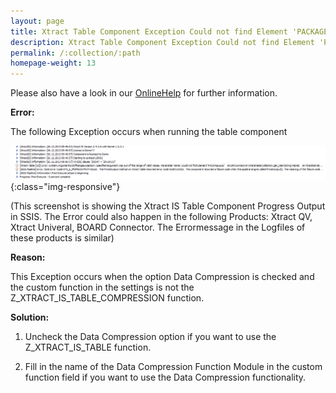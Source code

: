 ```yaml
---
layout: page
title: Xtract Table Component Exception Could not find Element 'PACKAGESIZE'
description: Xtract Table Component Exception Could not find Element 'PACKAGESIZE'
permalink: /:collection/:path
homepage-weight: 13
---
```


Please also have a look in our [OnlineHelp](https://help.theobald-software.com/en/) for further information.

**Error:**

The following Exception occurs when running the table component 


![couldnotfindpackagesize](/img/contents/couldnotfindpackagesize.png){:class="img-responsive"}

(This screenshot is showing the Xtract IS Table Component Progress Output in SSIS. The Error could also happen in the following Products: Xtract QV, Xtract Univeral, BOARD Connector. The Errormessage in the Logfiles of these products is similar)

**Reason:**

This Exception occurs when the option Data Compression is checked and the custom function in the settings is not the Z_XTRACT_IS_TABLE_COMPRESSION function. 

**Solution:**

1. Uncheck the Data Compression option if you want to use the Z_XTRACT_IS_TABLE function.

2. Fill in the name of the Data Compression Function Module in the custom function field if you want to use the Data Compression functionality.


